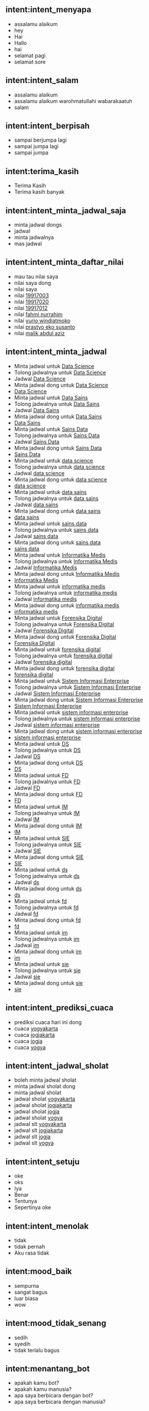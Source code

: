 ## intent:intent_menyapa
- assalamu alaikum
- hey
- Hai
- Hallo
- hai
- selamat pagi
- selamat sore

## intent:intent_salam
- assalamu alaikum
- assalamu alaikum warohmatullahi wabarakaatuh
- salam

## intent:intent_berpisah
- sampai berjumpa lagi
- sampai jumpa lagi
- sampai jumpa

## intent:terima_kasih
- Terima Kasih
- Terima kasih banyak

## intent:intent_minta_jadwal_saja
- minta jadwal dongs
- jadwal
- minta jadwalnya 
- mas jadwal

## intent:intent_minta_daftar_nilai
- mau tau nilai saya
- nilai saya dong
- nilai saya
- nilai [19917003](NIM)
- nilai [19917020](NIM)
- nilai [19917012](NIM)
- nilai [fahmi nurrahim](nama)
- nilai [yurio windiatmoko](nama)
- nilai [prastyo eko susanto](nama)
- nilai [malik abdul aziz](nama)

## intent:intent_minta_jadwal
- Minta jadwal untuk [Data Science](konsentrasi)
- Tolong jadwalnya untuk [Data Science](konsentrasi)
- Jadwal [Data Science](konsentrasi)
- Minta jadwal dong untuk [Data Science](konsentrasi)
- [Data Science](konsentrasi)
- Minta jadwal untuk [Data Sains](konsentrasi)
- Tolong jadwalnya untuk [Data Sains](konsentrasi)
- Jadwal [Data Sains](konsentrasi)
- Minta jadwal dong untuk [Data Sains](konsentrasi)
- [Data Sains](konsentrasi)
- Minta jadwal untuk [Sains Data](konsentrasi)
- Tolong jadwalnya untuk [Sains Data](konsentrasi)
- Jadwal [Sains Data](konsentrasi)
- Minta jadwal dong untuk [Sains Data](konsentrasi)
- [Sains Data](konsentrasi)
- Minta jadwal untuk [data science](konsentrasi)
- Tolong jadwalnya untuk [data science](konsentrasi)
- Jadwal [data science](konsentrasi)
- Minta jadwal dong untuk [data science](konsentrasi)
- [data science](konsentrasi)
- Minta jadwal untuk [data sains](konsentrasi)
- Tolong jadwalnya untuk [data sains](konsentrasi)
- Jadwal [data sains](konsentrasi)
- Minta jadwal dong untuk [data sains](konsentrasi)
- [data sains](konsentrasi)
- Minta jadwal untuk [sains data](konsentrasi)
- Tolong jadwalnya untuk [sains data](konsentrasi)
- Jadwal [sains data](konsentrasi)
- Minta jadwal dong untuk [sains data](konsentrasi)
- [sains data](konsentrasi)
- Minta jadwal untuk [Informatika Medis](konsentrasi)
- Tolong jadwalnya untuk [Informatika Medis](konsentrasi)
- Jadwal [Informatika Medis](konsentrasi)
- Minta jadwal dong untuk [Informatika Medis](konsentrasi)
- [Informatika Medis](konsentrasi)
- Minta jadwal untuk [informatika medis](konsentrasi)
- Tolong jadwalnya untuk [informatika medis](konsentrasi)
- Jadwal [informatika medis](konsentrasi)
- Minta jadwal dong untuk [informatika medis](konsentrasi)
- [informatika medis](konsentrasi)
- Minta jadwal untuk [Forensika Digital](konsentrasi)
- Tolong jadwalnya untuk [Forensika Digital](konsentrasi)
- Jadwal [Forensika Digital](konsentrasi)
- Minta jadwal dong untuk [Forensika Digital](konsentrasi)
- [Forensika Digital](konsentrasi)
- Minta jadwal untuk [forensika digital](konsentrasi)
- Tolong jadwalnya untuk [forensika digital](konsentrasi)
- Jadwal [forensika digital](konsentrasi)
- Minta jadwal dong untuk [forensika digital](konsentrasi)
- [forensika digital](konsentrasi)
- Minta jadwal untuk [Sistem Informasi Enterprise](konsentrasi)
- Tolong jadwalnya untuk [Sistem Informasi Enterprise](konsentrasi)
- Jadwal [Sistem Informasi Enterprise](konsentrasi)
- Minta jadwal dong untuk [Sistem Informasi Enterprise](konsentrasi)
- [Sistem Informasi Enterprise](konsentrasi)
- Minta jadwal untuk [sistem informasi enterprise](konsentrasi)
- Tolong jadwalnya untuk [sistem informasi enterprise](konsentrasi)
- Jadwal [sistem informasi enterprise](konsentrasi)
- Minta jadwal dong untuk [sistem informasi enterprise](konsentrasi)
- [sistem informasi enterprise](konsentrasi)
- Minta jadwal untuk [DS](konsentrasi)
- Tolong jadwalnya untuk [DS](konsentrasi)
- Jadwal [DS](konsentrasi)
- Minta jadwal dong untuk [DS](konsentrasi)
- [DS](konsentrasi)
- Minta jadwal untuk [FD](konsentrasi)
- Tolong jadwalnya untuk [FD](konsentrasi)
- Jadwal [FD](konsentrasi)
- Minta jadwal dong untuk [FD](konsentrasi)
- [FD](konsentrasi)
- Minta jadwal untuk [IM](konsentrasi)
- Tolong jadwalnya untuk [IM](konsentrasi)
- Jadwal [IM](konsentrasi)
- Minta jadwal dong untuk [IM](konsentrasi)
- [IM](konsentrasi)
- Minta jadwal untuk [SIE](konsentrasi)
- Tolong jadwalnya untuk [SIE](konsentrasi)
- Jadwal [SIE](konsentrasi)
- Minta jadwal dong untuk [SIE](konsentrasi)
- [SIE](konsentrasi)
- Minta jadwal untuk [ds](konsentrasi)
- Tolong jadwalnya untuk [ds](konsentrasi)
- Jadwal [ds](konsentrasi)
- Minta jadwal dong untuk [ds](konsentrasi)
- [ds](konsentrasi)
- Minta jadwal untuk [fd](konsentrasi)
- Tolong jadwalnya untuk [fd](konsentrasi)
- Jadwal [fd](konsentrasi)
- Minta jadwal dong untuk [fd](konsentrasi)
- [fd](konsentrasi)
- Minta jadwal untuk [im](konsentrasi)
- Tolong jadwalnya untuk [im](konsentrasi)
- Jadwal [im](konsentrasi)
- Minta jadwal dong untuk [im](konsentrasi)
- [im](konsentrasi)
- Minta jadwal untuk [sie](konsentrasi)
- Tolong jadwalnya untuk [sie](konsentrasi)
- Jadwal [sie](konsentrasi)
- Minta jadwal dong untuk [sie](konsentrasi)
- [sie](konsentrasi)

## intent:intent_prediksi_cuaca
- prediksi cuaca hari ini dong
- cuaca [yogyakarta](kota)
- cuaca [jogjakarta](kota)
- cuaca [jogja](kota)
- cuaca [yogya](kota)

## intent:intent_jadwal_sholat
- boleh minta jadwal sholat
- minta jadwal sholat dong
- minta jadwal sholat
- jadwal sholat [yogyakarta](kota)
- jadwal sholat [jogjakarta](kota)
- jadwal sholat [jogja](kota)
- jadwal sholat [yogya](kota)
- jadwal slt [yogyakarta](kota)
- jadwal slt [jogjakarta](kota)
- jadwal slt [jogja](kota)
- jadwal slt [yogya](kota)

## intent:intent_setuju
- oke
- oks
- Iya
- Benar
- Tentunya
- Sepertinya oke

## intent:intent_menolak
- tidak
- tidak pernah
- Aku rasa tidak

## intent:mood_baik
- sempurna
- sangat bagus
- luar biasa
- wow

## intent:mood_tidak_senang
- sedih
- syedih
- tidak terlalu bagus

## intent:menantang_bot
- apakah kamu bot?
- apakah kamu manusia?
- apa saya berbicara dengan bot?
- apa saya berbicara dengan manusia?
